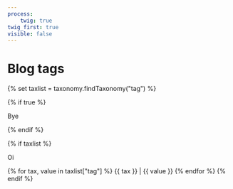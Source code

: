 ```yaml
---
process:
    twig: true
twig_first: true
visible: false
---
```


# Blog tags


{% set taxlist = taxonomy.findTaxonomy("tag") %}

{% if true %}
<p>Bye</p>
{% endif %}

{% if taxlist %}
<p>Oi</p>
    {% for tax, value in taxlist["tag"] %}
        <a class="label label-rounded">{{ tax }} | {{ value }}</a>
    {% endfor %}
{% endif %}

